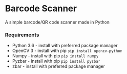 # Barcode Scanner
A simple barcode/QR code scanner made in Python

### Requirements
- Python 3.6 - install with preferred package manager
- OpenCV 3 - install with pip `pip install opencv-python`
- Numpy - install with pip `pip install numpy`
- Pyzbar - install with pip `pip install pyzbar`
- zbar - install with preferred package manager
